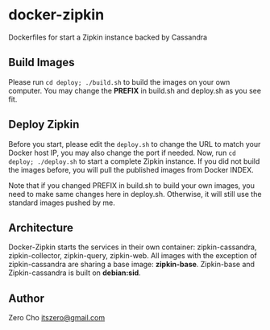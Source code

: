 # docker-zipkin

Dockerfiles for start a Zipkin instance backed by Cassandra

## Build Images

Please run `cd deploy; ./build.sh` to build the images on your own computer. You may change the **PREFIX** in build.sh and deploy.sh as you see fit.

## Deploy Zipkin

Before you start, please edit the `deploy.sh` to change the URL to match your Docker host IP, you may also change the port if needed. Now, run `cd deploy; ./deploy.sh` to start a complete Zipkin instance. If you did not build the images before, you will pull the published images from Docker INDEX.

Note that if you changed PREFIX in build.sh to build your own images, you need to make same changes here in deploy.sh. Otherwise, it will still use the standard images pushed by me.

## Architecture

Docker-Zipkin starts the services in their own container: zipkin-cassandra, zipkin-collector, zipkin-query, zipkin-web. All images with the exception of zipkin-cassandra are sharing a base image: **zipkin-base**. Zipkin-base and Zipkin-cassandra is built on **debian:sid**.

## Author

Zero Cho <itszero@gmail.com>

